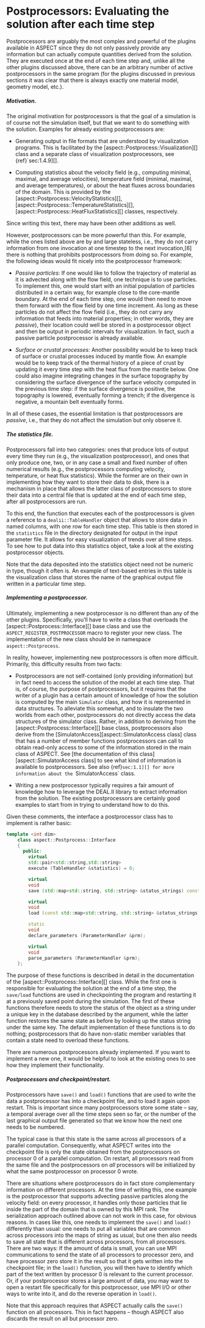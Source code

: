 # Postprocessors: Evaluating the solution after each time step

Postprocessors are arguably the most complex and powerful of the plugins
available in ASPECT since they do not only
passively provide any information but can actually compute quantities derived
from the solution. They are executed once at the end of each time step and,
unlike all the other plugins discussed above, there can be an arbitrary number
of active postprocessors in the same program (for the plugins discussed in
previous sections it was clear that there is always exactly one material
model, geometry model, etc.).

##### Motivation.

The original motivation for postprocessors is that the goal of a simulation is
of course not the simulation itself, but that we want to do something with the
solution. Examples for already existing postprocessors are:

-   Generating output in file formats that are understood by visualization
    programs. This is facilitated by the
    [aspect::Postprocess::Visualization][] class and a separate class of
    visualization postprocessors, see {ref}`sec:1.4.9][].

-   Computing statistics about the velocity field (e.g., computing minimal,
    maximal, and average velocities), temperature field (minimal, maximal, and
    average temperatures), or about the heat fluxes across boundaries of the
    domain. This is provided by the
    [aspect::Postprocess::VelocityStatistics][],
    [aspect::Postprocess::TemperatureStatistics][],
    [aspect::Postprocess::HeatFluxStatistics][] classes, respectively.

Since writing this text, there may have been other additions as well.

However, postprocessors can be more powerful than this. For example, while the
ones listed above are by and large stateless, i.e., they do not carry
information from one invocation at one timestep to the next invocation,[6]
there is nothing that prohibits postprocessors from doing so. For example, the
following ideas would fit nicely into the postprocessor framework:

-   *Passive particles:* If one would like to follow the trajectory of
    material as it is advected along with the flow field, one technique is to
    use particles. To implement this, one would start with an initial
    population of particles distributed in a certain way, for example close to
    the core-mantle boundary. At the end of each time step, one would then
    need to move them forward with the flow field by one time increment. As
    long as these particles do not affect the flow field (i.e., they do not
    carry any information that feeds into material properties; in other words,
    they are *passive*), their location could well be stored in a
    postprocessor object and then be output in periodic intervals for
    visualization. In fact, such a passive particle postprocessor is already
    available.

-   *Surface or crustal processes:* Another possibility would be to keep track
    of surface or crustal processes induced by mantle flow. An example would
    be to keep track of the thermal history of a piece of crust by updating it
    every time step with the heat flux from the mantle below. One could also
    imagine integrating changes in the surface topography by considering the
    surface divergence of the surface velocity computed in the previous time
    step: if the surface divergence is positive, the topography is lowered,
    eventually forming a trench; if the divergence is negative, a mountain
    belt eventually forms.

In all of these cases, the essential limitation is that postprocessors are
*passive*, i.e., that they do not affect the simulation but only observe it.

##### The statistics file.

Postprocessors fall into two categories: ones that produce lots of output
every time they run (e.g., the visualization postprocessor), and ones that
only produce one, two, or in any case a small and fixed number of often
numerical results (e.g., the postprocessors computing velocity, temperature,
or heat flux statistics). While the former are on their own in implementing
how they want to store their data to disk, there is a mechanism in place that
allows the latter class of postprocessors to store their data into a central
file that is updated at the end of each time step, after all postprocessors
are run.

To this end, the function that executes each of the postprocessors is given a
reference to a `dealii::TableHandler` object that allows to store data in
named columns, with one row for each time step. This table is then stored in
the `statistics` file in the directory designated for output in the input
parameter file. It allows for easy visualization of trends over all time
steps. To see how to put data into this statistics object, take a look at the
existing postprocessor objects.

Note that the data deposited into the statistics object need not be numeric in
type, though it often is. An example of text-based entries in this table is
the visualization class that stores the name of the graphical output file
written in a particular time step.

##### Implementing a postprocessor.

Ultimately, implementing a new postprocessor is no different than any of the
other plugins. Specifically, you&rsquo;ll have to write a class that overloads
the [aspect::Postprocess::Interface][] base class and use the
`ASPECT_REGISTER_POSTPROCESSOR` macro to register your new class. The
implementation of the new class should be in namespace `aspect::Postprocess`.

In reality, however, implementing new postprocessors is often more difficult.
Primarily, this difficulty results from two facts:

-   Postprocessors are not self-contained (only providing information) but in
    fact need to access the solution of the model at each time step. That is,
    of course, the purpose of postprocessors, but it requires that the writer
    of a plugin has a certain amount of knowledge of how the solution is
    computed by the main `Simulator` class, and how it is represented in data
    structures. To alleviate this somewhat, and to insulate the two worlds
    from each other, postprocessors do not directly access the data structures
    of the simulator class. Rather, in addition to deriving from the
    [aspect::Postprocess::Interface][] base class, postprocessors also derive
    from the [SimulatorAccess][aspect::SimulatorAccess class] class that has a
    number of member functions postprocessors can call to obtain read-only
    access to some of the information stored in the main class of
    ASPECT. See [the documentation of this
    class][aspect::SimulatorAccess class] to see what kind of information is
    available to postprocessors. See also {ref}`sec:1.1][] for more
    information about the `SimulatorAccess` class.

-   Writing a new postprocessor typically requires a fair amount of knowledge
    how to leverage the DEAL.II library to
    extract information from the solution. The existing postprocessors are
    certainly good examples to start from in trying to understand how to do
    this.

Given these comments, the interface a postprocessor class has to implement is
rather basic:

``` c++
template <int dim>
    class aspect::Postprocess::Interface
    {
      public:
        virtual
        std::pair<std::string,std::string>
        execute (TableHandler &statistics) = 0;

        virtual
        void
        save (std::map<std::string, std::string> &status_strings) const;

        virtual
        void
        load (const std::map<std::string, std::string> &status_strings);

        static
        void
        declare_parameters (ParameterHandler &prm);

        virtual
        void
        parse_parameters (ParameterHandler &prm);
    };
```

The purpose of these functions is described in detail in the documentation of
the [aspect::Postprocess::Interface][] class. While the first one is
responsible for evaluating the solution at the end of a time step, the
`save/load` functions are used in checkpointing the program and restarting it
at a previously saved point during the simulation. The first of these
functions therefore needs to store the status of the object as a string under
a unique key in the database described by the argument, while the latter
function restores the same state as before by looking up the status string
under the same key. The default implementation of these functions is to do
nothing; postprocessors that do have non-static member variables that contain
a state need to overload these functions.

There are numerous postprocessors already implemented. If you want to
implement a new one, it would be helpful to look at the existing ones to see
how they implement their functionality.

##### Postprocessors and checkpoint/restart.

Postprocessors have `save()` and `load()` functions that are used to write the
data a postprocessor has into a checkpoint file, and to load it again upon
restart. This is important since many postprocessors store some state &ndash;
say, a temporal average over all the time steps seen so far, or the number of
the last graphical output file generated so that we know how the next one
needs to be numbered.

The typical case is that this state is the same across all processors of a
parallel computation. Consequently, what ASPECT
writes into the checkpoint file is only the state obtained from the
postprocessors on processor 0 of a parallel computation. On restart, all
processors read from the same file and the postprocessors on *all* processors
will be initialized by what the same postprocessor on processor 0 wrote.

There are situations where postprocessors do in fact store complementary
information on different processors. At the time of writing this, one example
is the postprocessor that supports advecting passive particles along the
velocity field: on every processor, it handles only those particles that lie
inside the part of the domain that is owned by this MPI rank. The
serialization approach outlined above can not work in this case, for obvious
reasons. In cases like this, one needs to implement the `save()` and `load()`
differently than usual: one needs to put all variables that are common across
processors into the maps of string as usual, but one then also needs to save
all state that is different across processors, from all processors. There are
two ways: If the amount of data is small, you can use MPI communications to
send the state of all processors to processor zero, and have processor zero
store it in the result so that it gets written into the checkpoint file; in
the `load()` function, you will then have to identify which part of the text
written by processor 0 is relevant to the current processor. Or, if your
postprocessor stores a large amount of data, you may want to open a restart
file specifically for this postprocessor, use MPI I/O or other ways to write
into it, and do the reverse operation in `load()`.

Note that this approach requires that ASPECT
actually calls the `save()` function on all processors. This in fact happens
&ndash; though ASPECT also discards the result
on all but processor zero.

